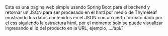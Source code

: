 Esta es una pagina web simple usando Spring Boot para el backend y retornar un JSON para ser procesado en el hmtl por medio de Thymeleaf mostrando los datos contenidos en el JSON con un cierto formato dado por el css siguiendo la estructura html, por el momento solo se puede visualizar ingresando el id del producto en la URL, ejemplo, .../api/1
